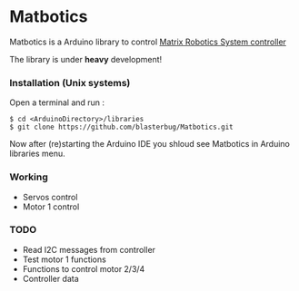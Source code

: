 # Matbotics
Matbotics is a Arduino library to control [Matrix Robotics System controller](http://matrixrobotics.com/2014/10/09/controller-specification/)

The library is under **heavy** development!


### Installation (Unix systems)

Open a terminal and run :

    $ cd <ArduinoDirectory>/libraries
    $ git clone https://github.com/blasterbug/Matbotics.git
 
Now after (re)starting the Arduino IDE you shloud see Matbotics in Arduino libraries menu.


### Working

 - Servos control
 - Motor 1 control

### TODO

 - Read I2C messages from controller
 - Test motor 1 functions
 - Functions to control motor 2/3/4
 - Controller data
